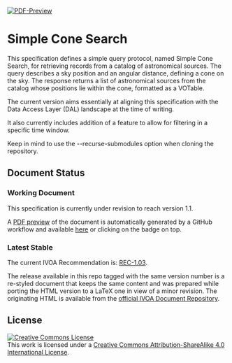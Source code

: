 [![PDF-Preview](https://img.shields.io/badge/PDF-Preview-blue)](https://github.com/ivoa-std/ConeSearch/releases/download/auto-pdf-preview/ConeSearch-draft.pdf)

# Simple Cone Search

This specification defines a simple query protocol, named Simple Cone
Search, for retrieving records from a catalog of astronomical sources.
The query describes a sky position and an angular distance, defining a
cone on the sky. The response returns a list of astronomical sources
from the catalog whose positions lie within the cone, formatted as a
VOTable. 

The current version aims essentially at aligning this specification with
the Data Access Layer (DAL) landscape at the time of writing.

It also currently includes addition of a feature to allow for filtering 
in a specific time window.

Keep in mind to use the --recurse-submodules option when cloning the
repository.

## Document Status 

### Working Document

This specification is currently under revision to reach version 1.1.

A [PDF preview](https://github.com/ivoa-std/ConeSearch/releases/download/auto-pdf-preview/ConeSearch-draft.pdf
"PRE-RELEASE, DO NOT PUBLISH") of the document is automatically generated by a GitHub 
workflow and available
[here](https://github.com/ivoa-std/ConeSearch/releases/download/auto-pdf-preview/ConeSearch-draft.pdf
"PRE-RELEASE, DO NOT PUBLISH") or clicking on the badge on top.

### Latest Stable

The current IVOA Recommendation is: 
[REC-1.03](http://ivoa.net/documents/latest/ConeSearch.html).

The release available in this repo tagged with the same version number 
is a re-styled document that keeps the same content and was prepared 
while porting the HTML version to a LaTeX one in view of a minor revision. 
The originating HTML is available from the 
[official IVOA Document Repository](http://ivoa.net/documents/latest/ConeSearch.html).

## License 

<a rel="license" href="http://creativecommons.org/licenses/by-sa/4.0/">
<img alt="Creative Commons License" style="border-width:0"
src="https://i.creativecommons.org/l/by-sa/4.0/88x31.png" /></a> <br />
This work is licensed under a <a rel="license"
href="http://creativecommons.org/licenses/by-sa/4.0/"> Creative Commons
Attribution-ShareAlike 4.0 International License</a>.
  
